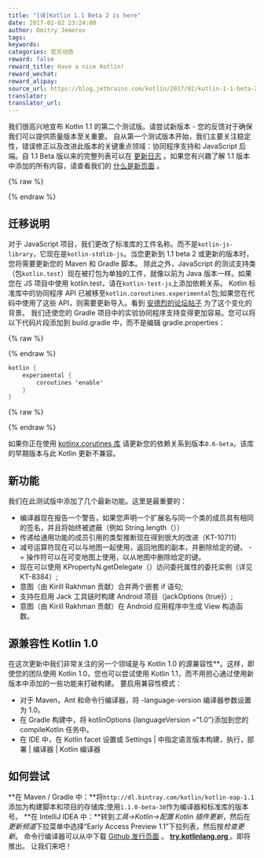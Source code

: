 ```yaml
---
title: "[译]Kotlin 1.1 Beta 2 is here"
date: 2017-02-02 23:24:00
author: Dmitry Jemerov
tags:
keywords:
categories: 官方动态
reward: false
reward_title: Have a nice Kotlin!
reward_wechat:
reward_alipay:
source_url: https://blog.jetbrains.com/kotlin/2017/02/kotlin-1-1-beta-2-is-here/
translator:
translator_url:
---
```


我们很高兴地宣布 Kotlin 1.1 的第二个测试版。请尝试新版本 - 您的反馈对于确保我们可以提供质量版本至关重要。
自从第一个测试版本开始，我们主要关注稳定性，错误修正以及改进此版本的关键重点领域：协同程序支持和 JavaScript 后端。自 1.1 Beta 版以来的完整列表可以在 [更新日志](https://github.com/JetBrains/kotlin/blob/0e1b61b422bd0d006158d8b68fa34e960853c5c6/ChangeLog.md) 。如果您有兴趣了解 1.1 版本中添加的所有内容，请查看我们的 [什么是新页面](https://kotlinlang.org/docs/reference/whatsnew11.html) 。

{% raw %}
<p><span id="more-4562"></span></p>
{% endraw %}

## 迁移说明

对于 JavaScript 项目，我们更改了标准库的工件名称。而不是`kotlin-js-library`，它现在是`kotlin-stdlib-js`。当您更新到 1.1 beta 2 或更新的版本时，您将需要更新您的 Maven 和 Gradle 脚本。
除此之外，JavaScript 的测试支持类（包`kotlin.test`）现在被打包为单独的工件，就像以前为 Java 版本一样。如果您在 JS 项目中使用 kotlin.test，请在`kotlin-test-js`上添加依赖关系。
Kotlin 标准库中的协同程序 API 已被移至`kotlin.coroutines.experimental`包;如果您在代码中使用了这些 API，则需要更新导入。看到 [安德烈的论坛帖子](https://discuss.kotlinlang.org/t/experimental-status-of-coroutines-in-1-1-and-related-compatibility-concerns/2236) 为了这个变化的背景。
我们还使您的 Gradle 项目中的实验协同程序支持变得更加容易。您可以将以下代码片段添加到 build.gradle 中，而不是编辑 gradle.properties：

{% raw %}
<p></p>
{% endraw %}

```kotlin
kotlin {
    experimental {
        coroutines 'enable'
    }
}
```

{% raw %}
<p></p>
{% endraw %}

如果你正在使用 [kotlinx.corutines 库](https://github.com/kotlin/kotlinx.coroutines) 请更新您的依赖关系到版本`0.6-beta`。该库的早期版本与此 Kotlin 更新不兼容。
## 新功能

我们在此测试版中添加了几个最新功能。这里是最重要的：

* 编译器现在报告一个警告，如果您声明一个扩展名与同一个类的成员具有相同的签名，并且将始终被遮蔽（例如 String.length（））
* 传递给通用功能的成员引用的类型推断现在得到很大的改进（KT-10711）
* 减号运算符现在可以与地图一起使用，返回地图的副本，并删除给定的键。 -  = 操作符可以在可变地图上使用，以从地图中删除给定的键。
* 现在可以使用 KPropertyN.getDelegate（）访问委托属性的委托实例（详见 KT-8384）;
* 意图（由 Kirill Rakhman 贡献）合并两个嵌套 if 语句;
* 支持在启用 Jack 工具链时构建 Android 项目（jackOptions {true}）;
* 意图（由 Kirill Rakhman 贡献）在 Android 应用程序中生成 View 构造函数。

## 源兼容性 Kotlin 1.0

在这次更新中我们非常关注的另一个领域是与 Kotlin 1.0 的源兼容性**。这样，即使您的团队使用 Kotlin 1.0，您也可以尝试使用 Kotlin 1.1，而不用担心通过使用新版本中添加的一些功能来打破构建。
要启用兼容性模式：

* 对于 Maven，Ant 和命令行编译器，将 -language-version 编译器参数设置为 1.0。
* 在 Gradle 构建中，将 kotlinOptions {languageVersion =“1.0”}添加到您的 compileKotlin 任务中。
* 在 IDE 中，在 Kotlin facet 设置或 Settings | 中指定语言版本构建，执行，部署 | 编译器 | Kotlin 编译器

## 如何尝试

**在 Maven / Gradle 中：**将`http://dl.bintray.com/kotlin/kotlin-eap-1.1`添加为构建脚本和项目的存储库;使用`1.1.0-beta-38`作为编译器和标准库的版本号。
**在 IntelliJ IDEA 中：**转到*工具→Kotlin→配置 Kotlin 插件更新*，然后在*更新频道*下拉菜单中选择“Early Access Preview 1.1”下拉列表，然后按*检查更新*。
命令行编译器可以从中下载 [Github 发行页面](https://github.com/JetBrains/kotlin/releases/tag/v1.1-beta2) 。
**<a href="http://try.kotlinlang.org/"> try.kotlinlang.org </a>**。即将推出。
让我们来吧！
